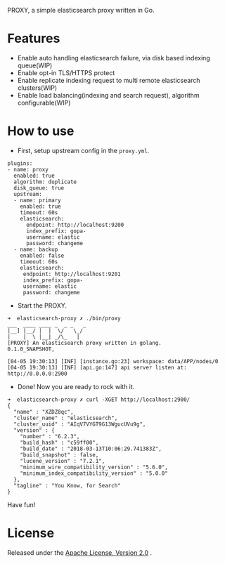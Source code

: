 
PROXY, a simple elasticsearch proxy written in Go.

# Features
- Enable auto handling elasticsearch failure, via disk based indexing queue(WIP)
- Enable opt-in TLS/HTTPS protect
- Enable replicate indexing request to multi remote elasticsearch clusters(WIP)
- Enable load balancing(indexing and search request), algorithm configurable(WIP)

# How to use

- First, setup upstream config in the `proxy.yml`.

```
plugins:
- name: proxy
  enabled: true
  algorithm: duplicate
  disk_queue: true
  upstream:
  - name: primary
    enabled: true
    timeout: 60s
    elasticsearch:
      endpoint: http://localhost:9200
      index_prefix: gopa-
      username: elastic
      password: changeme
  - name: backup
    enabled: false
    timeout: 60s
    elasticsearch:
     endpoint: http://localhost:9201
     index_prefix: gopa-
     username: elastic
     password: changeme

```
- Start the PROXY.

```
➜  elasticsearch-proxy ✗ ./bin/proxy
___  ____ ____ _  _ _   _
|__] |__/ |  |  \/   \_/
|    |  \ |__| _/\_   |
[PROXY] An elasticsearch proxy written in golang.
0.1.0_SNAPSHOT,

[04-05 19:30:13] [INF] [instance.go:23] workspace: data/APP/nodes/0
[04-05 19:30:13] [INF] [api.go:147] api server listen at: http://0.0.0.0:2900

```

- Done! Now you are ready to rock with it.

```
➜  elasticsearch-proxy ✗ curl -XGET http://localhost:2900/
{
  "name" : "XZDZ8qc",
  "cluster_name" : "elasticsearch",
  "cluster_uuid" : "AIqV7VYGT9G13WgucUVu9g",
  "version" : {
    "number" : "6.2.3",
    "build_hash" : "c59ff00",
    "build_date" : "2018-03-13T10:06:29.741383Z",
    "build_snapshot" : false,
    "lucene_version" : "7.2.1",
    "minimum_wire_compatibility_version" : "5.6.0",
    "minimum_index_compatibility_version" : "5.0.0"
  },
  "tagline" : "You Know, for Search"
}
```

Have fun!


License
=======
Released under the [Apache License, Version 2.0](https://github.com/medcl/elasticsearch-proxy/blob/master/LICENSE) .

